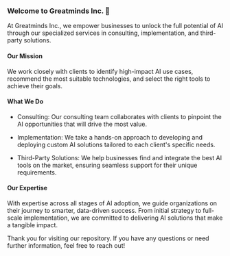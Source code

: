 ### Welcome to Greatminds Inc. 👋
At Greatminds Inc., we empower businesses to unlock the full potential of AI through our specialized services in consulting, implementation, and third-party solutions.

#### Our Mission
We work closely with clients to identify high-impact AI use cases, recommend the most suitable technologies, and select the right tools to achieve their goals.

#### What We Do
- Consulting: Our consulting team collaborates with clients to pinpoint the AI opportunities that will drive the most value.

- Implementation: We take a hands-on approach to developing and deploying custom AI solutions tailored to each client's specific needs.

- Third-Party Solutions: We help businesses find and integrate the best AI tools on the market, ensuring seamless support for their unique requirements.

#### Our Expertise
With expertise across all stages of AI adoption, we guide organizations on their journey to smarter, data-driven success. From initial strategy to full-scale implementation, we are committed to delivering AI solutions that make a tangible impact.

Thank you for visiting our repository. If you have any questions or need further information, feel free to reach out!

